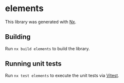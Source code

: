 # elements

This library was generated with [Nx](https://nx.dev).

## Building

Run `nx build elements` to build the library.

## Running unit tests

Run `nx test elements` to execute the unit tests via [Vitest](https://vitest.dev/).
